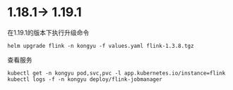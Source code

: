 

# 1.18.1-> 1.19.1

在1.19.1的版本下执行升级命令

```
helm upgrade flink -n kongyu -f values.yaml flink-1.3.8.tgz
```

查看服务

```shell
kubectl get -n kongyu pod,svc,pvc -l app.kubernetes.io/instance=flink
kubectl logs -f -n kongyu deploy/flink-jobmanager
```

